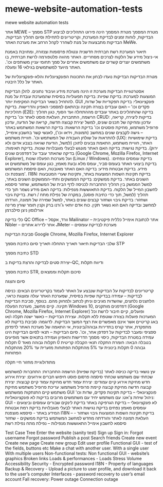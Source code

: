 # mewe-website-automation-tests
mewe website automation tests



אתר MEWE – מסמך STP
מטרת המסמך
מטרת המסמך הינה פירוט התהליכים לביצוע הבדיקות, לוחות זמנים לבדיקת המערכת, וקריטריונים לתחילת וסיום תהליך הבדיקות.
הבדיקות מתבצעות על מנת לשחרר לקהל הרחב את מערכת האתר MeWe.

תיאור המערכת
רשת חברתית חדשנית ונטולת פרסומות וצנזורה, ומחויבת באמנת אי-ניצול מידע של הלקוח לצרכים מסחריים.
האתר מהווה פלטפורמה לרשת חברתית, בו משתמשים יוצרים קשרים עם משתמשים אחרים על סמך תחומי עניין משותפים וכו'. האתר מיועד למשתמשים בגילאי 16 ומעלה.

מטרת הבדיקות
הבדיקות נועדו לבחון את התכונות הפונקציונליות והלא-פונקציונליות של האתר על כלל היבטיו.

אסטרטגיית הבדיקות
מערכת זו הינה מערכת מידע ועיבוד נתונים. להלן הבדיקות המוצעות למערכת:
בדיקת שפיות: בדיקת תפעוליות בסיסית שהמערכת עובדת על מנת להתחיל בשאר הבדיקות המקיפות יותר.
GUI פונקציונאלי: בדיקת תפקודיות של שדות, פקדים וכו' – האם עובדים בצורה תקינה ובהתאם למסמכי האפיון והדרישות.
בדיקת תהליכיות (E2E): בדיקה שהתהליכים באתר עובדים מההתחלה ועד הסוף, כגון תהליך הרשמה, התחברות, העלאת פוסט לאתר וכו'
בדיקת CRUD: בדיקות ליצירה, קריאה, עדכון ומחיקה של תכנים שונים, למשל יצירת קבוצה חדשה, קריאה של הודעה, עדכון פרופיל משתמש, מחיקת פוסטים וכו'
בדיקת הרשאות: בדיקת הרשאות המשתמש באתר – גישה לקבצים שונים במחשב (תמונות, וידאו וכו'), לאנשי קשר בחשבון אימייל, להתראות על שולחן העבודה של המשתמש וכו'.
חוויית משתמש (UX): בדיקת שימושיות האתר, חוויית משתמש, התאמת צבעים לתוכן (למשל, הודעת שגיאה בצבע אדום ולא ירוק). 
בדיקת נגישות: בדיקה האם האתר מונגש לבעלי מוגבלויות שונות.
בדיקת תאימות: בדיקה שהאתר עובד על דפדפנים שונים (Google Chrome, Mozilla Firefox, Internet Explorer), ועל מערכות הפעלה שונות (Linux / Windows).
בדיקת עומסים ונפחים: בדיקת ביצועי האתר בעומס סביר, עומס מלא ובעת מאמץ, כגון עומס של משתמשים או מידע.
בדיקת אבטחת מידע: בדיקה האם האתר מאובטח, האם סיסמת המשתמש מוצפנת וכו'.
I18N: בדיקת תקינות השפות המוצעות באתר, ותקינות שערי המטבעות השונים באתר.
בדיקת ממשקים: בדיקת הממשקים ותתי-הממשקים השונים באתר, למשל הממשק בין תהליך התחברות לכניסה לדף הבית של המשתמש, שחזור סיסמא לחשבון המייל של הלקוח.
בדיקת התאוששות מנפילות: בדיקה האם מידע נשמר תוך כדי תהליך (למשל, תוך כדי כתיבת פוסט), במקרה של נפילת מתח / רשת.
בדיקת גיבוי ושחזור: בדיקת גיבוי ושחזור קבצים שונים באתר, למשל שמירה של תמונה, הורדתו למחשב ובדיקה האם הוא נשאר תקין.
כוח אדם
יוחאי ג'ורנו
ברק וקנין
תומר שורץ
מרינה אורלנסון
ניצן סילברמן

כלי בדיקה
QC
Office – וורד, אקסל
Mailinator – אתר לכתובת אימייל כללית פיקטיבית 
Nibler – אתר לדירוג אתרים
JMeter – מערכת לבדיקת עומסים

סביבת הבדיקות
Google Chrome, Mozilla Firefox, Internet Explorer

שלבי הבדיקות
תיאור
תאריך התחלה
תאריך סיום
כתיבת מסמך STP




כתיבת מסמך STD




יצירת סטים לבדיקה והרצת בדיקות ב-QC, ודיווח תקלות




כתיבת מסמך STR, סיכום תקלות וממצאים




סיום והצגה






קריטריונים לבדיקות
על הבדיקות שנבצע על האתר לעמוד בקריטריונים הבאים:
כניסה לבדיקות – עמידה בבדיקת שפיות בסיסית, שמערכת האתר עולה ומוצגת כראוי, הלחצנים נלחצים, שהשדות מגיבים וניתן לכתוב ולמחוק מהם. בנוסף, סביבת הבדיקות תקינה.
 קיים מחשב, מערכת הפעלה Windows 10, דפדפנים מותקנים (Google Chrome, Mozilla Firefox, Internet Explorer) ופועלים, קיים חיבור לרשת וכל המערכות פועלות בצורה שוטפת ללא תקלות.
עצירת הבדיקות – כאשר ישנה תקלה ו/או באג קריטיים אשר אינם מאפשרים את רצף המשך הבדיקות. לדוגמה: סביבת בדיקות לא מתפקדת, אתר קורס בתדירות גבוהה/בינונית, אי התאמה של מערכת האתר לדפדפן ספציפי ומעבר לבדיקות על דפדפן אחר, וכו'.
סיום הבדיקות – תנאי לסיום הבדיקות הינו עמידה במטרת הבדיקות, כיסוי מסמך הדרישות והאפיון ועמידה בתנאים אשר מופיעים בטבלה הבאה:
חומרת התקלה
תנאי הקבלה
קריטית
0 תקלות
גבוהה מאוד
0 תקלות
גבוהה
0 תקלות
בינונית
עד 5% מהתקלות הפתוחות
מזערית
עד 20% מהתקלות הפתוחות


מתודולוגיית מחזור חיי תקלה

עץ נושאי בדיקה
כניסה לאתר (בדיקת שפיות)
הרשמה
התחברות:
התחברות למשתמש
שכחתי שם משתמש
שכחתי סיסמה
פרסום פוסט
חיפוש חברים
אירועים:
יצירת אירוע חדש
מחיקת אירוע קיים
עמודים:
יצירת עמוד חדש
מחיקת עמוד קיים
קבוצות:
יצירת קבוצה חדשה
מחיקת קבוצה קיימת
פרופיל משתמש:
עריכת פרופיל משתמש
מחיקת משתמש קיים
התנתקות ממשתמש
GUI פונקציונאלי – בדיקת תקינות פקדים, שדות וכו'
ניהול שיחת צ'אט:
עם משתמש יחיד
עם משתמשים מרובים
בדיקות לא פונקציונאליות:
GUI לא פונקציונאלי – בדיקת הגרפיקה באתר
בדיקת לינקים שבורים
עומסים וביצועים - 
עומסים
מאמץ
נפחים
בדיקת נגישות האתר לבעלי מוגבלויות
בדיקת רמת אבטחת המידע באתר - סיסמא מוצפנת
I18N – בדיקת תקינות השפות המוצעות
גיבוי ושחזור - העלאת תמונה לאתר והורדתה מחדש למחשב המשתמש
בדיקת ממשקים - שחזור סיסמא לחשבון אימייל
התאוששות מנפילות – 
נפילת מתח
נפילת רשת

Test Case Tree
Enter the website (sanity test)
Sign up
Sign in:
Forgot username
Forgot password
Publish a post
Search friends
Create new event
Create new page
Create new group
Edit user profile
Functional GUI - test of the fields, buttons etc
Make a chat with another user.
With a single user
With multiple users
Non-functional tests:
Non functional GUI - website’s graphics
Broken links
Loads & performances - 
Loads
Stress
Volume
Accessibility
Security - Encrypted password
I18N - Property of languages
Backup & Recovery - Upload a picture to user profile, and download it back to the user’s computer
Interfaces - password recovery to user’s email account
Fall recovery:
Power outage
Connection outage

